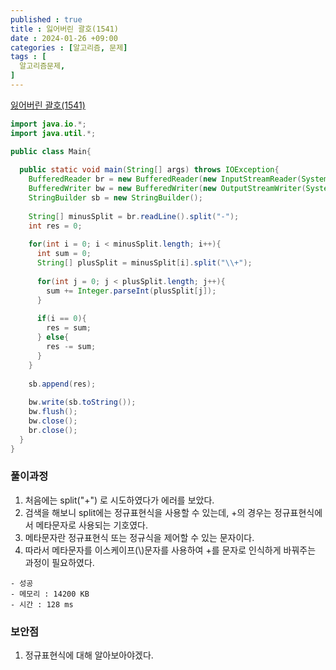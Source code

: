 ```yaml
---
published : true
title : 잃어버린 괄호(1541)
date : 2024-01-26 +09:00
categories : [알고리즘, 문제]
tags : [
  알고리즘문제,
]
---
```

<!-- ![](/assets/img/Spring/aaaa.png){:style="border:1px solid #eaeaea; border-radius: 7px; padding: 0px;" } -->
<!-- ![](/assets/img/alg/4-1.png){:style="width:1000px" } -->

<a href="https://www.acmicpc.net/problem/1541" target="_blank">잃어버린 괄호(1541)</a>

```java
import java.io.*;
import java.util.*;

public class Main{
    
  public static void main(String[] args) throws IOException{
    BufferedReader br = new BufferedReader(new InputStreamReader(System.in));
    BufferedWriter bw = new BufferedWriter(new OutputStreamWriter(System.out));
    StringBuilder sb = new StringBuilder();
    
    String[] minusSplit = br.readLine().split("-");
    int res = 0;
    
    for(int i = 0; i < minusSplit.length; i++){
      int sum = 0;
      String[] plusSplit = minusSplit[i].split("\\+");
      
      for(int j = 0; j < plusSplit.length; j++){
        sum += Integer.parseInt(plusSplit[j]);
      }
      
      if(i == 0){
        res = sum;
      } else{
        res -= sum;
      }
    }
    
    sb.append(res);
    
    bw.write(sb.toString());
    bw.flush();
    bw.close();
    br.close();
  }
}
```

### 풀이과정
1. 처음에는 split("+") 로 시도하였다가 에러를 보았다.
2. 검색을 해보니 split에는 정규표현식을 사용할 수 있는데, +의 경우는 정규표현식에서 메타문자로 사용되는 기호였다.
3. 메타문자란 정규표현식 또는 정규식을 제어할 수 있는 문자이다.
4. 따라서 메타문자를 이스케이프(\\)문자를 사용하여 +를 문자로 인식하게 바꿔주는 과정이 필요하였다.

```
- 성공
- 메모리 : 14200 KB
- 시간 : 128 ms
```

### 보안점
1. 정규표현식에 대해 알아보아야겠다.


